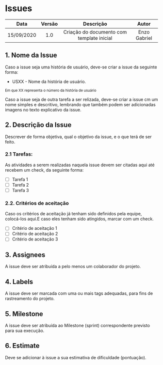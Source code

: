 # Issues

| Data       | Versão | Descrição            | Autor             |
|:----------:|:------:|:--------------------:|:-----------------:|
| 15/09/2020 | 1.0 | Criação do documento com template inicial  | Enzo Gabriel|

## 1. Nome da Issue

Caso a issue seja uma história de usuário, deve-se criar a issue da seguinte forma:
- USXX - Nome da história de usuário.

<sub> Em que XX representa o número da história de usuário</sub>

Caso a issue seja de outra tarefa a ser relizada, deve-se criar a issue cm um nome simples e descritivo, lembrando que também podem ser adicionadas imagens no texto explicativo da issue.

## 2. Descrição da Issue

Descrever de forma objetiva, qual o objetivo da issue, e o que terá de ser feito.

### 2.1 Tarefas:
As atividades a serem realizadas naquela issue devem ser citadas aqui até recebem um check, da seguinte forma:
- [ ] Tarefa 1
- [ ] Tarefa 2
- [ ] Tarefa 3

### 2.2. Critérios de aceitação

Caso os critérios de aceitação já tenham sido definidos pela equipe, colocá-los aqui.E caso eles tenham sido atingidos, marcar com um check.

- [ ] Critério de aceitação 1
- [ ] Critério de aceitação 2
- [ ] Critério de aceitação 3

## 3. Assignees
A issue deve ser atribuída a pelo menos um colaborador do projeto.

## 4. Labels
A issue deve ser marcada com uma ou mais tags adequadas, para fins de rastreamento do projeto.

## 5. Milestone
A issue deve ser atribuída ao Milestone (sprint) correspondente previsto para sua execução.

## 6. Estimate
Deve se adicionar à issue a sua estimativa de dificuldade (pontuação).